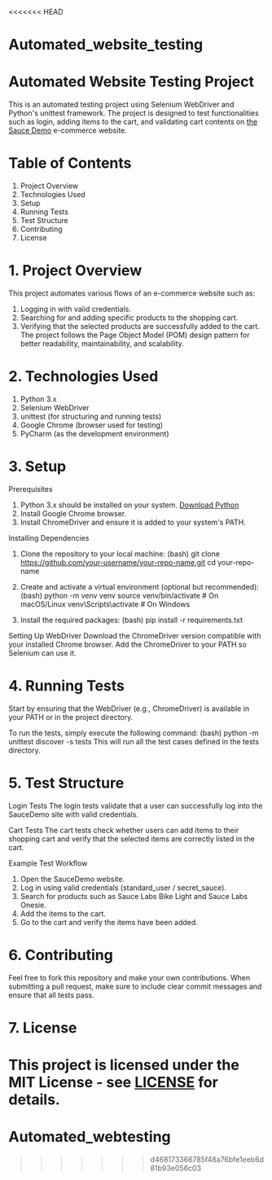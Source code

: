 <<<<<<< HEAD
# Automated_website_testing

# Automated Website Testing Project

This is an automated testing project using Selenium WebDriver and Python's unittest framework. The project is designed to test functionalities such as login, adding items to the cart, and validating cart contents on [the Sauce Demo](https://www.saucedemo.com/) e-commerce website.

# Table of Contents
1. Project Overview
2. Technologies Used
3. Setup
4. Running Tests
5. Test Structure
6. Contributing
7. License

# 1. Project Overview
This project automates various flows of an e-commerce website such as:
1. Logging in with valid credentials.
2. Searching for and adding specific products to the shopping cart.
3. Verifying that the selected products are successfully added to the cart.
The project follows the Page Object Model (POM) design pattern for better readability, maintainability, and scalability.

# 2. Technologies Used
1. Python 3.x
2. Selenium WebDriver
3. unittest (for structuring and running tests)
4. Google Chrome (browser used for testing)
5. PyCharm (as the development environment)

# 3. Setup
Prerequisites
1. Python 3.x should be installed on your system. [Download Python](https://www.python.org/downloads/)
2. Install Google Chrome browser.
3. Install ChromeDriver and ensure it is added to your system's PATH.

Installing Dependencies
1. Clone the repository to your local machine:
(bash)
git clone https://github.com/your-username/your-repo-name.git
cd your-repo-name

2. Create and activate a virtual environment (optional but recommended):
(bash)
python -m venv venv
source venv/bin/activate   # On macOS/Linux
venv\Scripts\activate      # On Windows

3. Install the required packages:
(bash)
pip install -r requirements.txt

Setting Up WebDriver
Download the ChromeDriver version compatible with your installed Chrome browser. Add the ChromeDriver to your PATH so Selenium can use it.

# 4. Running Tests
Start by ensuring that the WebDriver (e.g., ChromeDriver) is available in your PATH or in the project directory.

To run the tests, simply execute the following command:
(bash)
python -m unittest discover -s tests
This will run all the test cases defined in the tests directory.

# 5. Test Structure
Login Tests
The login tests validate that a user can successfully log into the SauceDemo site with valid credentials.

Cart Tests
The cart tests check whether users can add items to their shopping cart and verify that the selected items are correctly listed in the cart.

Example Test Workflow
1. Open the SauceDemo website.
2. Log in using valid credentials (standard_user / secret_sauce).
3. Search for products such as Sauce Labs Bike Light and Sauce Labs Onesie.
4. Add the items to the cart.
5. Go to the cart and verify the items have been added.

# 6. Contributing
Feel free to fork this repository and make your own contributions. When submitting a pull request, make sure to include clear commit messages and ensure that all tests pass.

# 7. License
This project is licensed under the MIT License - see [LICENSE](https://docs.github.com/de/repositories/managing-your-repositorys-settings-and-features/customizing-your-repository/licensing-a-repository#disclaimer) for details.
=======
# Automated_webtesting
>>>>>>> d468173366785f48a76bfe1eeb6d81b93e056c03
